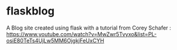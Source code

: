 # flaskblog
A Blog site created using flask 
with a tutorial from Corey Schafer :
https://www.youtube.com/watch?v=MwZwr5Tvyxo&list=PL-osiE80TeTs4UjLw5MM6OjgkjFeUxCYH
